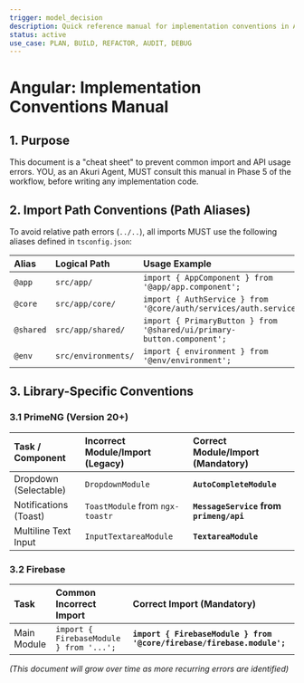 ```yaml
---
trigger: model_decision
description: Quick reference manual for implementation conventions in Angular. Defines mandatory import aliases and API fixes for key libraries like PrimeNG.
status: active
use_case: PLAN, BUILD, REFACTOR, AUDIT, DEBUG
---
```


# Angular: Implementation Conventions Manual

## 1. Purpose
This document is a "cheat sheet" to prevent common import and API usage errors. YOU, as an Akuri Agent, MUST consult this manual in Phase 5 of the workflow, before writing any implementation code.

## 2. Import Path Conventions (Path Aliases)

To avoid relative path errors (`../..`), all imports MUST use the following aliases defined in `tsconfig.json`:

| Alias | Logical Path | Usage Example |
| :---- | :---------- | :------------- |
| `@app` | `src/app/` | `import { AppComponent } from '@app/app.component';` |
| `@core` | `src/app/core/` | `import { AuthService } from '@core/auth/services/auth.service';` |
| `@shared` | `src/app/shared/` | `import { PrimaryButton } from '@shared/ui/primary-button.component';` |
| `@env` | `src/environments/`| `import { environment } from '@env/environment';` |

## 3. Library-Specific Conventions

### 3.1 PrimeNG (Version 20+)

| Task / Component | Incorrect Module/Import (Legacy) | **Correct Module/Import (Mandatory)** |
| :----------------- | :------------------------------------ | :------------------------------------------ |
| Dropdown (Selectable) | `DropdownModule` | **`AutoCompleteModule`** |
| Notifications (Toast) | `ToastModule` from `ngx-toastr` | **`MessageService` from `primeng/api`** |
| Multiline Text Input | `InputTextareaModule` | **`TextareaModule`** |

### 3.2 Firebase

| Task | Common Incorrect Import | **Correct Import (Mandatory)** |
| :---- | :--------------------------- | :----------------------------------- |
| Main Module | `import { FirebaseModule } from '...';` | **`import { FirebaseModule } from '@core/firebase/firebase.module';`** |

*(This document will grow over time as more recurring errors are identified)*